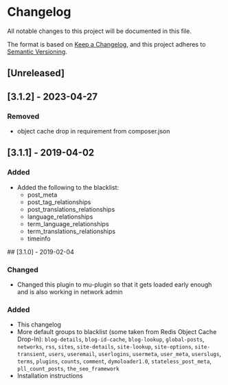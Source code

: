 # Changelog
All notable changes to this project will be documented in this file.

The format is based on [Keep a Changelog](https://keepachangelog.com/en/1.0.0/),
and this project adheres to [Semantic Versioning](https://semver.org/spec/v2.0.0.html).

## [Unreleased]

## [3.1.2] - 2023-04-27

### Removed
- object cache drop in requirement from composer.json


## [3.1.1] - 2019-04-02

### Added
- Added the following to the blacklist:
	- post_meta
	- post_tag_relationships
	- post_translations_relationships
	- language_relationships
	- term_language_relationships
	- term_translations_relationships
	- timeinfo

## [3.1.0] - 2019-02-04
### Changed
- Changed this plugin to mu-plugin so that it gets loaded early enough and is also working in network admin

### Added
- This changelog
- More default groups to blacklist (some taken from Redis Object Cache Drop-In): `blog-details`, `blog-id-cache`, `blog-lookup`, `global-posts`, `networks`, `rss`, `sites`, `site-details`, `site-lookup`, `site-options`, `site-transient`, `users`, `useremail`, `userlogins`, `usermeta`, `user_meta`, `userslugs`, `terms`, `plugins`, `counts`, `comment`, `dymoloader1.0`, `stateless_post_meta`, `pll_count_posts`, `the_seo_framework`
- Installation instructions
